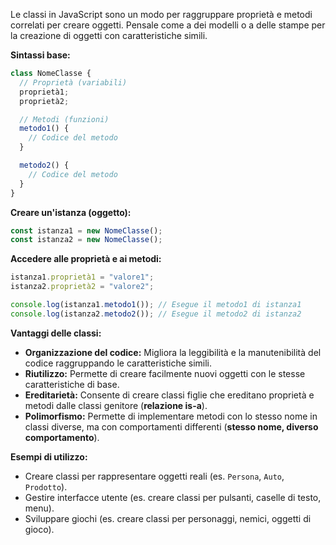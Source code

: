 Le classi in JavaScript sono un modo per raggruppare proprietà e metodi correlati per creare oggetti. Pensale come a dei modelli o a delle stampe per la creazione di oggetti con caratteristiche simili. 

**Sintassi base:**

```javascript
class NomeClasse {
  // Proprietà (variabili)
  proprietà1;
  proprietà2;

  // Metodi (funzioni)
  metodo1() {
    // Codice del metodo
  }

  metodo2() {
    // Codice del metodo
  }
}
```

**Creare un'istanza (oggetto):**

```javascript
const istanza1 = new NomeClasse();
const istanza2 = new NomeClasse();
```

**Accedere alle proprietà e ai metodi:**

```javascript
istanza1.proprietà1 = "valore1";
istanza2.proprietà2 = "valore2";

console.log(istanza1.metodo1()); // Esegue il metodo1 di istanza1
console.log(istanza2.metodo2()); // Esegue il metodo2 di istanza2
```

**Vantaggi delle classi:**

* **Organizzazione del codice:** Migliora la leggibilità e la manutenibilità del codice raggruppando le caratteristiche simili.
* **Riutilizzo:** Permette di creare facilmente nuovi oggetti con le stesse caratteristiche di base.
* **Ereditarietà:** Consente di creare classi figlie che ereditano proprietà e metodi dalle classi genitore (**relazione is-a**).
* **Polimorfismo:** Permette di implementare metodi con lo stesso nome in classi diverse, ma con comportamenti differenti (**stesso nome, diverso comportamento**).

**Esempi di utilizzo:**

* Creare classi per rappresentare oggetti reali (es. `Persona`, `Auto`, `Prodotto`).
* Gestire interfacce utente (es. creare classi per pulsanti, caselle di testo, menu).
* Sviluppare giochi (es. creare classi per personaggi, nemici, oggetti di gioco).
